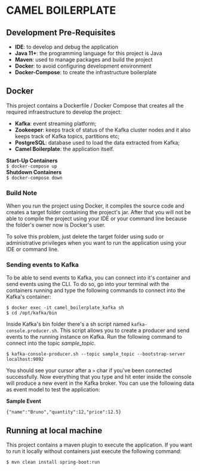 # CAMEL BOILERPLATE

## Development Pre-Requisites
- **IDE**: to develop and debug the application
- **Java 11+**: the programming language for this project is Java
- **Maven**: used to manage packages and build the project
- **Docker**: to avoid configuring development environment
- **Docker-Compose**: to create the infrastructure boilerplate

## Docker

This project contains a Dockerfile / Docker Compose that creates all the required infraestructure to develop the project:

- **Kafka**: event streaming platform;
- **Zookeeper**: keeps track of status of the Kafka cluster nodes and it also keeps track of Kafka topics, partitions etc;
- **PostgreSQL**: database used to load the data extracted from Kafka;
- **Camel Boilerplate**: the application itself.

**Start-Up Containers**  
`$ docker-compose up`  
**Shutdown Containers**  
`$ docker-compose down`

### Build Note

When you run the project using Docker, it compiles the source code and creates
a target folder containing the project's jar. After that you will not be able
to compile the project using your IDE or your command line because the
folder's owner now is Docker's user.

To solve this problem, just delete the target folder using sudo or
administrative privileges when you want to run the application using your
IDE or command line.

### Sending events to Kafka
To be able to send events to Kafka, you can connect into it's container and send events using the CLI. 
To do so, go into your terminal with the containers running and type the following commands to connect into the 
Kafka's container:

    $ docker exec -it camel_boilerplate_kafka sh
    $ cd /opt/kafka/bin

Inside Kafka's bin folder there's a sh script named `kafka-console.producer.sh`. 
This script allows you to create a producer and send events to the running instance on Kafka. Run the following command 
to connect into the topic *sample_topic*.

    $ kafka-console-producer.sh --topic sample_topic --bootstrap-server localhost:9092

You should see your cursor after a `>` char if you've been connected successfully. Now everything that you type and 
hit enter inside the console will produce a new event in the Kafka broker. You can use the following data as event 
model to test the application:

**Sample Event**

    {"name":"Bruno","quantity":12,"price":12.5}

## Running at local machine

This project contains a maven plugin to execute the application. If you want to run it locally 
without containers just execute the following command:

    $ mvn clean install spring-boot:run

